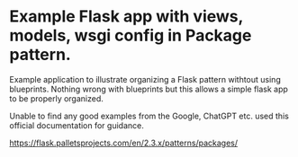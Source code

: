 # Example Flask app with views, models, wsgi config in Package pattern.

Example application to illustrate organizing a Flask pattern withtout using blueprints.
Nothing wrong with blueprints but this allows a simple flask app to be properly organized.


Unable to find any good examples from the Google, ChatGPT etc. used this official documentation for guidance.

https://flask.palletsprojects.com/en/2.3.x/patterns/packages/

